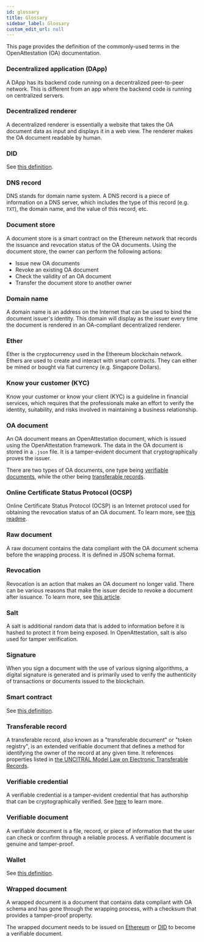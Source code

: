 ```yaml
---
id: glossary
title: Glossary
sidebar_label: Glossary
custom_edit_url: null
---
```


This page provides the definition of the commonly-used terms in the OpenAttestation (OA) documentation.

### Decentralized application (DApp)

A DApp has its backend code running on a decentralized peer-to-peer network. This is different from an app where the backend code is running on centralized servers.

### Decentralized renderer

A decentralized renderer is essentially a website that takes the OA document data as input and displays it in a web view. The renderer makes the OA document readable by human.

### DID

See [this definition](https://www.w3.org/TR/did-core/).

### DNS record

DNS stands for domain name system. A DNS record is a piece of information on a DNS server, which includes the type of this record (e.g. `TXT`), the domain name, and the value of this record, etc.

### Document store

A document store is a smart contract on the Ethereum network that records the issuance and revocation status of the OA documents. Using the document store, the owner can perform the following actions:

- Issue new OA documents
- Revoke an existing OA document
- Check the validity of an OA document
- Transfer the document store to another owner

### Domain name
A domain name is an address on the Internet that can be used to bind the document issuer's identity. This domain will display as the issuer every time the document is rendered in an OA-compliant decentralized renderer.

### Ether

Ether is the cryptocurrency used in the Ethereum blockchain network. Ethers are used to create and interact with smart contracts. They can either be mined or bought via fiat currency (e.g. Singapore Dollars).

### Know your customer (KYC)

Know your customer or know your client (KYC) is a guideline in financial services, which requires that the professionals make an effort to verify the identity, suitability, and risks involved in maintaining a business relationship.

### OA document

An OA document means an OpenAttestation document, which is issued using the OpenAttestation framework. The data in the OA document is stored in a `.json` file. It is a tamper-evident document that cryptographically proves the issuer.

There are two types of OA documents, one type being [verifiable documents](#verifiable-document), while the other being [transferable records](#transferable-record).

### Online Certificate Status Protocol (OCSP)

Online Certificate Status Protocol (OCSP) is an Internet protocol used for obtaining the revocation status of an OA document. To learn more, see [this readme](https://github.com/Open-Attestation/ocsp-responder/blob/main/README.md).

### Raw document

A raw document contains the data compliant with the OA document schema before the wrapping process. It is defined in JSON schema format.

### Revocation

Revocation is an action that makes an OA document no longer valid. There can be various reasons that make the issuer decide to revoke a document after issuance. To learn more, see [this article](/docs/ethereum-section/revoke-document-eth/revoke-eth).

### Salt

A salt is additional random data that is added to information before it is hashed to protect it from being exposed. In OpenAttestation, salt is also used for tamper verification.

### Signature

When you sign a document with the use of various signing algorithms, a digital signature is generated and is primarily used to verify the authenticity of transactions or documents issued to the blockchain.

### Smart contract

See [this definition](https://ethereum.org/en/developers/docs/smart-contracts/#:~:text=A%20%22smart%20contract%22%20is%20simply,address%20on%20the%20Ethereum%20blockchain.&text=Smart%20contracts%20can%20define%20rules,enforce%20them%20via%20the%20code).


### Transferable record

A transferable record, also known as a "transferable document" or "token registry", is an extended verifiable document that defines a method for identifying the owner of the record at any given time. It references properties listed in [the UNCITRAL Model Law on Electronic Transferable Records](https://uncitral.un.org/en/texts/ecommerce/modellaw/electronic_transferable_records). 

### Verifiable credential

A verifiable credential is a tamper-evident credential that has authorship that can be cryptographically verified. See [here](https://www.w3.org/TR/vc-data-model/) to learn more.

### Verifiable document

A verifiable document is a file, record, or piece of information that the user can check or confirm through a reliable process. A verifiable document is genuine and tamper-proof.

### Wallet

See [this definition](https://ethereum.org/wallets).

### Wrapped document

A wrapped document is a document that contains data compliant with OA schema and has gone through the wrapping process, with a checksum that provides a tamper-proof property. 

The wrapped document needs to be issued on [Ethereum](/docs/ethereum-section/overview-eth) or [DID](/docs/did-section/create) to become a verifiable document.